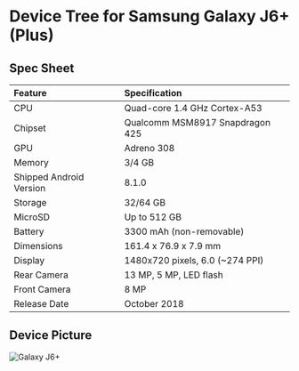 # Device Tree for Samsung Galaxy J6+ (Plus)

## Spec Sheet

| Feature                 | Specification                     |
| :---------------------- | :-------------------------------- |
| CPU                     | Quad-core 1.4 GHz Cortex-A53      |
| Chipset                 | Qualcomm MSM8917 Snapdragon 425   |
| GPU                     | Adreno 308                        |
| Memory                  | 3/4 GB	                          |
| Shipped Android Version | 8.1.0                             |
| Storage                 | 32/64 GB                          |
| MicroSD                 | Up to 512 GB                      |
| Battery                 | 3300 mAh (non-removable)          |
| Dimensions              | 161.4 x 76.9 x 7.9 mm             |
| Display                 | 1480x720 pixels, 6.0 (~274 PPI)   |
| Rear Camera             | 13 MP, 5 MP, LED flash            |
| Front Camera            | 8 MP                              |
| Release Date            | October 2018                      |

## Device Picture

![Galaxy J6+](https://s2.turkcell.com.tr//SiteAssets/Cihaz/cep-telefonu/samsung/galaxy-j6-plus/cg/7.png "Galaxy J6+")